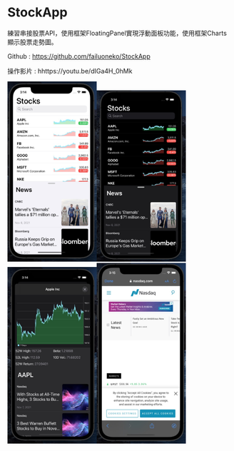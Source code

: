 # StockApp

練習串接股票API，使用框架FloatingPanel實現浮動面板功能，使用框架Charts顯示股票走勢圖。

Github : https://github.com/failuoneko/StockApp

操作影片 : hhttps://youtu.be/dIGa4H_0hMk

<img src="https://raw.githubusercontent.com/failuoneko/StockApp/main/samplePhoto/w1.jpg" width="200"><img src="https://raw.githubusercontent.com/failuoneko/StockApp/main/samplePhoto/b1.jpg" width="200"><img src="https://raw.githubusercontent.com/failuoneko/StockApp/main/samplePhoto/b2.jpg" width="200"><img src="https://raw.githubusercontent.com/failuoneko/StockApp/main/samplePhoto/b3.jpg" width="200">
